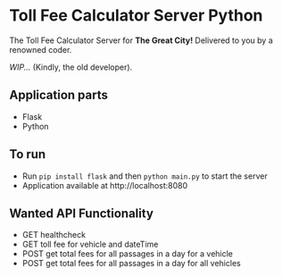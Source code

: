 # Toll Fee Calculator Server Python

The Toll Fee Calculator Server for **The Great City!** Delivered to you by a renowned coder.

*WIP...* (Kindly, the old developer).

## Application parts

- Flask
- Python

## To run
- Run `pip install flask` and then `python main.py` to start the server
- Application available at http://localhost:8080

## Wanted API Functionality
- GET healthcheck
- GET toll fee for vehicle and dateTime
- POST get total fees for all passages in a day for a vehicle
- POST get total fees for all passages in a day for all vehicles